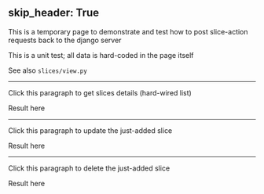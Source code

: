 skip_header: True
---
This is a temporary page to demonstrate and test how to post slice-action requests back to the django server

This is a unit test; all data is hard-coded in the page itself

See also `slices/view.py`

<!-- this exposes the getCookie function -->
<script type="text/javascript" src="/assets/r2lab/omfrest.js"></script>

---
<div id="get-slice"><p>Click this paragraph to get slices details (hard-wired list)</p>
<p id='add-response'>Result here</p>
</div>

<script>
// an example of how to retrieve slices
var get_slice = function() {
    var request = {
       "names" : [ "onelab.testwd.another_slice", "onelab.upmc.infocom.demo2016"],
	    };
    post_omfrest_request('/slices/get', request, function(xhttp) {
      if (xhttp.readyState == 4 && xhttp.status == 200) {
	  // decoding
	  var responses = JSON.parse(xhttp.responseText);
	  // can come in handy to browse the structure
	  console.log(responses);
	  // but we will only show the gist of it, name and expiration
	  names = [];
	  for (i=0; i<responses.length; i++) {
	      var response = responses[i];
	      slicename = response['resource_response']['resource']['name'];
	      expiration = response['resource_response']['resource']['valid_until'];
              names = names + " " + slicename + "[ -> " + expiration + "]";
	  }
	  $("#add-response").html(names);
      }});
}
$(function(){$('#get-slice').click(get_slice);})
</script>

---
<div id="update-slice"><p>Click this paragraph to update the just-added slice</p>
<p id='update-response'>Result here</p>
</div>

<script>
// an example of how to update a slice
var update_slice = function() {
    var request = { 
    		    "uuid" : added_slice_uuid,
                    "valid_from": "2016-02-20T11:00:00Z",
                    "valid_until": "2016-02-20T12:00:00Z"
		    };
    post_omfrest_request('/slices/update', request, function(xhttp) {
      if (xhttp.readyState == 4 && xhttp.status == 200) {
          document.getElementById("update-response").innerHTML = xhttp.responseText;
	  // decoding
	  var responses = JSON.parse(xhttp.responseText);
	  console.log(responses);
      }});
}
$(function(){$('#update-slice').click(update_slice);})
</script>



---
<div id="delete-slice"><p>Click this paragraph to delete the just-added slice</p>
<p id='delete-response'>Result here</p>
</div>

<script>
// an example of how to delete a slice
var delete_slice = function() {
    var request = { 
    		    "uuid" : added_slice_uuid,
		    };
    post_omfrest_request('/leases/delete', request, function(xhttp) {
      if (xhttp.readyState == 4 && xhttp.status == 200) {
          document.getElementById("delete-response").innerHTML = xhttp.responseText;
	  // decoding
	  var responses = JSON.parse(xhttp.responseText);
	  console.log(responses);
      }});
}
$(function(){$('#delete-slice').click(delete_slice);})
</script>
